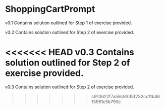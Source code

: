 # ShoppingCartPrompt

v0.1 Contains solution outlined for Step 1 of exercise provided. 

v0.2 Contains solution outlined for Step 2 of exercise provided.

<<<<<<< HEAD
v0.3 Contains solution outlined for Step 2 of exercise provided.
=======
v0.3 Contains solution outlined for Step 2 of exercise provided.
>>>>>>> c910622f7a59c9335f232cc11b4815561c5b790c
